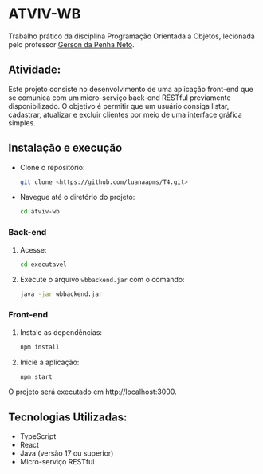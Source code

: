 # ATVIV-WB
Trabalho prático da disciplina Programação Orientada a Objetos, lecionada pelo professor [Gerson da Penha Neto](https://github.com/gerson-pn).

## Atividade:
Este projeto consiste no desenvolvimento de uma aplicação front-end que se comunica com um micro-serviço back-end RESTful previamente disponibilizado. O objetivo é permitir que um usuário consiga listar, cadastrar, atualizar e excluir clientes por meio de uma interface gráfica simples.


## Instalação e execução

- Clone o repositório:
    ```bash
    git clone <https://github.com/luanaapms/T4.git>
    ```

- Navegue até o diretório do projeto:
    ```bash
    cd atviv-wb
    ```

### Back-end

1. Acesse:
    ```bash
    cd executavel
    ```

2. Execute o arquivo `wbbackend.jar` com o comando:
    ```bash
    java -jar wbbackend.jar
    ```

### Front-end

1. Instale as dependências:
    ```bash
    npm install
    ```
    
4. Inicie a aplicação:
    ```bash
    npm start
     ```

O projeto será executado em http://localhost:3000.


## Tecnologias Utilizadas:

- TypeScript
- React
- Java (versão 17 ou superior)
- Micro-serviço RESTful